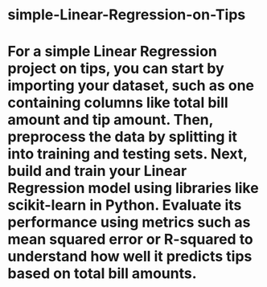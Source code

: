 # simple-Linear-Regression-on-Tips
# For a simple Linear Regression project on tips, you can start by importing your dataset, such as one containing columns like total bill amount and tip amount. Then, preprocess the data by splitting it into training and testing sets. Next, build and train your Linear Regression model using libraries like scikit-learn in Python. Evaluate its performance using metrics such as mean squared error or R-squared to understand how well it predicts tips based on total bill amounts.
